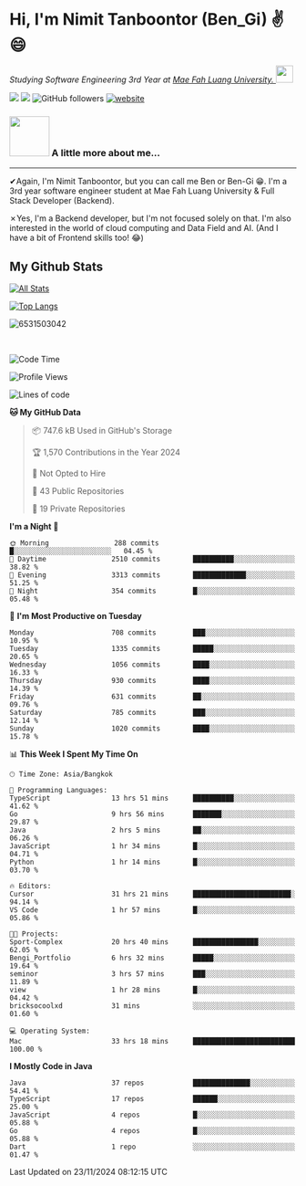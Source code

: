 # Hi, I'm Nimit Tanboontor (Ben_Gi) ✌😄
<p><em>Studying Software Engineering 3rd Year at <a href="https://en.mfu.ac.th/home.html"> Mae Fah Luang University.
</a><img src="https://media.giphy.com/media/WUlplcMpOCEmTGBtBW/giphy.gif" width="30"> </em></p>


[![](https://img.shields.io/badge/linkedin-%230077B5.svg?style=for-the-badge&logo=linkedin)]([https://www.linkedin.com/in/thanaphoom-babparn/](https://www.linkedin.com/in/nimit-tanbooutor-798139246/))
[![](https://img.shields.io/badge/Medium-12100E?style=for-the-badge&logo=medium&logoColor=white)](https://medium.com/@nimittanbooutor)
![GitHub followers](https://img.shields.io/github/followers/6531503042?label=Follow&style=social)
[![website](https://img.shields.io/badge/Website-46a2f1.svg?&style=flat-square&logo=Google-Chrome&logoColor=white&link=https://6531503042.github.io/Portfolio-BenGi/)](https://6531503042.github.io/Portfolio-BenGi/)

### <img src="https://media.giphy.com/media/VgCDAzcKvsR6OM0uWg/giphy.gif" width="70"> A little more about me...  

<hr> <!-- Horizontal line -->

&#10004;Again, I'm Nimit Tanboontor, but you can call me Ben or Ben-Gi 😁. I'm a 3rd year software engineer student at Mae Fah Luang University & Full Stack Developer (Backend).

&#10007;Yes, I'm a Backend developer, but I'm not focused solely on that. I'm also interested in the world of cloud computing and Data Field and AI. (And I have a bit of Frontend skills too! 😂)


## My Github Stats

[![All Stats](https://github-readme-stats.vercel.app/api?username=6531503042&show_icons=true&theme=algolia)](https://github.com/6531503042)

[![Top Langs](https://github-readme-stats.vercel.app/api/top-langs/?username=6531503042&layout=compact&theme=algolia)](https://github.com/6531503042)

<p><img align="center" src="https://github-readme-streak-stats.herokuapp.com/?user=6531503042&" alt="6531503042" /></p>

<br />


<!--START_SECTION:waka-->
![Code Time](http://img.shields.io/badge/Code%20Time-222%20hrs%2027%20mins-blue)

![Profile Views](http://img.shields.io/badge/Profile%20Views-6-blue)

![Lines of code](https://img.shields.io/badge/From%20Hello%20World%20I%27ve%20Written-17.6%20million%20lines%20of%20code-blue)

**🐱 My GitHub Data** 

> 📦 747.6 kB Used in GitHub's Storage 
 > 
> 🏆 1,570 Contributions in the Year 2024
 > 
> 🚫 Not Opted to Hire
 > 
> 📜 43 Public Repositories 
 > 
> 🔑 19 Private Repositories 
 > 
**I'm a Night 🦉** 

```text
🌞 Morning                288 commits         █░░░░░░░░░░░░░░░░░░░░░░░░   04.45 % 
🌆 Daytime                2510 commits        ██████████░░░░░░░░░░░░░░░   38.82 % 
🌃 Evening                3313 commits        █████████████░░░░░░░░░░░░   51.25 % 
🌙 Night                  354 commits         █░░░░░░░░░░░░░░░░░░░░░░░░   05.48 % 
```
📅 **I'm Most Productive on Tuesday** 

```text
Monday                   708 commits         ███░░░░░░░░░░░░░░░░░░░░░░   10.95 % 
Tuesday                  1335 commits        █████░░░░░░░░░░░░░░░░░░░░   20.65 % 
Wednesday                1056 commits        ████░░░░░░░░░░░░░░░░░░░░░   16.33 % 
Thursday                 930 commits         ████░░░░░░░░░░░░░░░░░░░░░   14.39 % 
Friday                   631 commits         ██░░░░░░░░░░░░░░░░░░░░░░░   09.76 % 
Saturday                 785 commits         ███░░░░░░░░░░░░░░░░░░░░░░   12.14 % 
Sunday                   1020 commits        ████░░░░░░░░░░░░░░░░░░░░░   15.78 % 
```


📊 **This Week I Spent My Time On** 

```text
🕑︎ Time Zone: Asia/Bangkok

💬 Programming Languages: 
TypeScript               13 hrs 51 mins      ██████████░░░░░░░░░░░░░░░   41.62 % 
Go                       9 hrs 56 mins       ███████░░░░░░░░░░░░░░░░░░   29.87 % 
Java                     2 hrs 5 mins        ██░░░░░░░░░░░░░░░░░░░░░░░   06.26 % 
JavaScript               1 hr 34 mins        █░░░░░░░░░░░░░░░░░░░░░░░░   04.71 % 
Python                   1 hr 14 mins        █░░░░░░░░░░░░░░░░░░░░░░░░   03.70 % 

🔥 Editors: 
Cursor                   31 hrs 21 mins      ████████████████████████░   94.14 % 
VS Code                  1 hr 57 mins        █░░░░░░░░░░░░░░░░░░░░░░░░   05.86 % 

🐱‍💻 Projects: 
Sport-Complex            20 hrs 40 mins      ████████████████░░░░░░░░░   62.05 % 
Bengi_Portfolio          6 hrs 32 mins       █████░░░░░░░░░░░░░░░░░░░░   19.64 % 
seminor                  3 hrs 57 mins       ███░░░░░░░░░░░░░░░░░░░░░░   11.89 % 
view                     1 hr 28 mins        █░░░░░░░░░░░░░░░░░░░░░░░░   04.42 % 
bricksocoolxd            31 mins             ░░░░░░░░░░░░░░░░░░░░░░░░░   01.60 % 

💻 Operating System: 
Mac                      33 hrs 18 mins      █████████████████████████   100.00 % 
```

**I Mostly Code in Java** 

```text
Java                     37 repos            ██████████████░░░░░░░░░░░   54.41 % 
TypeScript               17 repos            ██████░░░░░░░░░░░░░░░░░░░   25.00 % 
JavaScript               4 repos             █░░░░░░░░░░░░░░░░░░░░░░░░   05.88 % 
Go                       4 repos             █░░░░░░░░░░░░░░░░░░░░░░░░   05.88 % 
Dart                     1 repo              ░░░░░░░░░░░░░░░░░░░░░░░░░   01.47 % 
```




 Last Updated on 23/11/2024 08:12:15 UTC
<!--END_SECTION:waka-->

